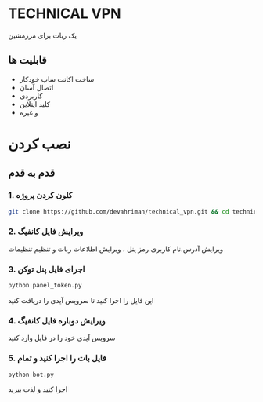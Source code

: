 # TECHNICAL VPN
یک ربات برای مرزمشین

## قابلیت ها
- ساخت اکانت ساب خودکار
- اتصال آسان
- کاربردی
- کلید اینلاین
- و غیره

# نصب کردن
## قدم به قدم
### 1. کلون کردن پروژه
```bash
git clone https://github.com/devahriman/technical_vpn.git && cd technical_vpn
```
### 2. ویرایش فایل کانفیگ
ویرایش آدرس،نام کاربری،رمز پنل ، ویرایش اطلاعات ربات و تنظیم تنظیمات
### 3. اجرای فایل پنل توکن
```bash
python panel_token.py
```
این فایل را اجرا کنید تا سرویس آیدی را دریافت کنید
### 4. ویرایش دوباره فایل کانفیگ
سرویس آیدی خود را در فایل وارد کنید
### 5. فایل بات را اجرا کنید و تمام
```
python bot.py
```
اجرا کنید و لذت ببرید
